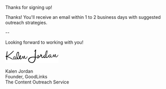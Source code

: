 Thanks for signing up!

Thanks!  You'll receive an email within 1 to 2 business days with
suggested outreach strategies.

--

Looking forward to working with you!

<img src="/image/signature.png">

Kalen Jordan
<br/>Founder, GoodLinks
<br/>The Content Outreach Service

